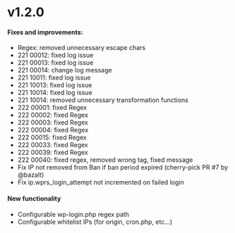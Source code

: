 # v1.2.0

#### Fixes and improvements:
- Regex: removed unnecessary escape chars
- 221 00012: fixed log issue
- 221 00013: fixed log issue
- 221 00014: change log message
- 221 10011: fixed log issue
- 221 10013: fixed log issue
- 221 10014: fixed log issue
- 221 10014: removed unnecessary transformation functions
- 222 00001: fixed Regex
- 222 00002: fixed Regex
- 222 00003: fixed Regex
- 222 00004: fixed Regex
- 222 00015: fixed Regex
- 222 00033: fixed Regex
- 222 00039: fixed Regex
- 222 00040: fixed regex, removed wrong tag, fixed message
- Fix IP not removed from Ban if ban period expired (cherry-pick PR #7 by @bazalt)
- Fix ip.wprs_login_attempt not incremented on failed login

#### New functionality
- Configurable wp-login.php regex path
- Configurable whitelist IPs (for origin, cron.php, etc...)
